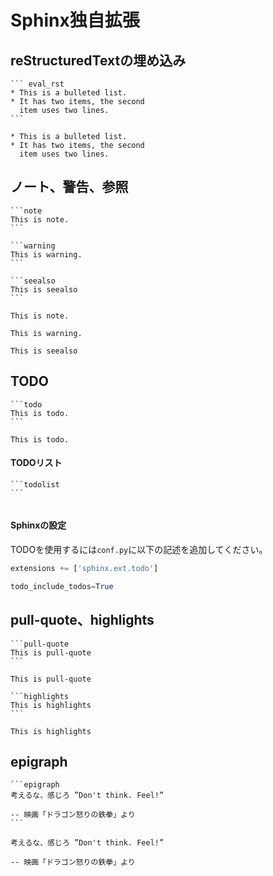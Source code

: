 Sphinx独自拡張
=============

## reStructuredTextの埋め込み

````
``` eval_rst
* This is a bulleted list.
* It has two items, the second
  item uses two lines.
```
````

``` eval_rst
* This is a bulleted list.
* It has two items, the second
  item uses two lines.
```

## ノート、警告、参照

````
```note
This is note.
```

```warning
This is warning.
```

```seealso
This is seealso
```
````

```note
This is note.
```

```warning
This is warning.
```

```seealso
This is seealso
```


## TODO

````
```todo
This is todo.
```
````

```todo
This is todo.
```

#### TODOリスト

````
```todolist
```
````

```todolist
```

#### Sphinxの設定

TODOを使用するには`conf.py`に以下の記述を追加してください。

```python
extensions += ['sphinx.ext.todo']

todo_include_todos=True
```

## pull-quote、highlights

````
```pull-quote
This is pull-quote
```
````

```pull-quote
This is pull-quote
```

````
```highlights
This is highlights
```
````

```highlights
This is highlights
```

## epigraph
````
```epigraph
考えるな、感じろ ”Don't think. Feel!”

-- 映画「ドラゴン怒りの鉄拳」より
```
````

```epigraph
考えるな、感じろ ”Don't think. Feel!”

-- 映画「ドラゴン怒りの鉄拳」より
```
